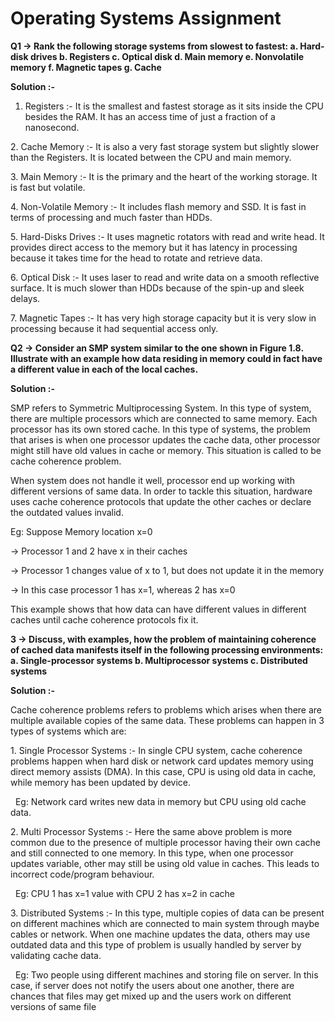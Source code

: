 # Operating Systems Assignment



**Q1 -> Rank the following storage systems from slowest to fastest: a. Hard-disk drives b. Registers c. Optical disk d. Main memory e. Nonvolatile memory f. Magnetic tapes g. Cache**

**Solution :-**

1. Registers :- It is the smallest and fastest  storage as it sits inside the CPU besides the RAM. It has an access time of just a fraction of a nanosecond.

2\. Cache Memory :- It is also a very fast storage system but slightly slower than the Registers. It is located between the CPU and main memory.

3\. Main Memory :- It is the primary and the heart of the working storage. It is fast but volatile.

4\. Non-Volatile Memory :- It includes flash memory and SSD. It is fast in terms of processing and much faster than HDDs.

5\. Hard-Disks Drives :- It uses magnetic rotators with read and write head. It provides direct access to the memory but it has latency in processing because it takes time for the head to rotate and retrieve data. 

6\. Optical Disk :- It uses laser to read and write data on a smooth reflective surface. It is much slower than HDDs because of the spin-up and sleek delays.

7\. Magnetic Tapes :- It has very high storage capacity but it is very slow in processing because it had sequential access only.







**Q2 -> Consider an SMP system similar to the one shown in Figure 1.8. Illustrate with an example how data residing in memory could in fact have a different value in each of the local caches.**

**Solution :-**

SMP refers to Symmetric Multiprocessing System. In this type of system, there are multiple processors which are connected to same memory. Each processor has its own stored cache. In this type of systems, the problem that arises is when one processor updates the cache data, other processor might still have old values in cache or memory. This situation is called to be cache coherence problem.

When system does not handle it well, processor end up working with different versions of same data. In order to tackle this situation, hardware uses cache coherence protocols that update the other caches or declare the outdated values invalid.

Eg: Suppose Memory location x=0

-> Processor 1 and 2 have x in their caches

-> Processor 1 changes value of x to 1, but does not update it in the memory

-> In this case processor 1 has x=1, whereas 2 has x=0

This example shows that how data can have different values in different caches until cache coherence protocols fix it.







**3 -> Discuss, with examples, how the problem of maintaining coherence of cached data manifests itself in the following processing environments: a. Single-processor systems b. Multiprocessor systems c. Distributed systems**

**Solution :-**

Cache coherence problems refers to problems which arises when there are multiple available copies of the same data. These problems can happen in 3 types of systems which are:

1\. Single Processor Systems :- In single CPU system, cache coherence problems happen when hard disk or network card updates memory using direct memory assists (DMA). In this case, CPU is using old data in cache, while memory has been updated by device.

&nbsp;	Eg: Network card writes new data in memory but CPU using old cache data.

2\. Multi Processor Systems :- Here the same above problem is more common due to the presence of multiple processor having their own cache and still connected to one memory. In this type, when one processor updates variable, other may still be using old value in caches. This leads to incorrect code/program behaviour.

&nbsp;	Eg: CPU 1 has x=1 value with CPU 2 has x=2 in cache

3\. Distributed Systems :- In this type, multiple copies of data can be present on different machines which are connected to main system through maybe cables or network. When one machine updates the data, others may use outdated data and this type of problem is usually handled by server by validating cache data.

&nbsp;	Eg: Two people using different machines and storing file on server. In this case, if server does not notify the users about one another, there are chances that files may get mixed up and the users work on different versions of same file



